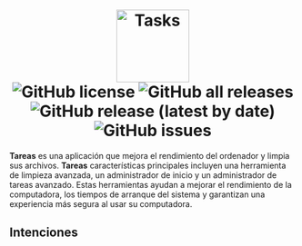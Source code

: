 <h1 align="center">
  <img src="https://user-images.githubusercontent.com/53088136/136106972-30a9cca8-7a32-479a-9368-74ffe2d60a43.png" alt="Tasks" height="128" /><br>
  <img alt="GitHub license" src="https://img.shields.io/github/license/litetools/tasks?style=flat-square"> <img alt="GitHub all releases" src="https://img.shields.io/github/downloads/LiteTools/Tasks/total?style=flat-square"> <img alt="GitHub release (latest by date)" src="https://img.shields.io/github/v/release/LiteTools/Tasks?style=flat-square"> <img alt="GitHub issues" src="https://img.shields.io/github/issues/LiteTools/Tasks?style=flat-square">
</h1>

**Tareas** es una aplicación que mejora el rendimiento del ordenador y limpia sus archivos. **Tareas** características principales incluyen una herramienta de limpieza avanzada, un administrador de inicio y un administrador de tareas avanzado. Estas herramientas ayudan a mejorar el rendimiento de la computadora, los tiempos de arranque del sistema y garantizan una experiencia más segura al usar su computadora.


## Intenciones
